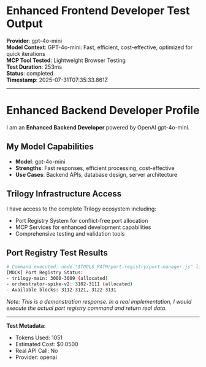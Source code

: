 # Enhanced Frontend Developer Test Output

**Provider**: gpt-4o-mini  
**Model Context**: GPT-4o-mini: Fast, efficient, cost-effective, optimized for quick iterations  
**MCP Tool Tested**: Lightweight Browser Testing  
**Test Duration**: 253ms  
**Status**: completed  
**Timestamp**: 2025-07-31T07:35:33.861Z

---

# Enhanced Backend Developer Profile

I am an **Enhanced Backend Developer** powered by OpenAI gpt-4o-mini.

## My Model Capabilities
- **Model**: gpt-4o-mini
- **Strengths**: Fast responses, efficient processing, cost-effective
- **Use Cases**: Backend APIs, database design, server architecture

## Trilogy Infrastructure Access
I have access to the complete Trilogy ecosystem including:
- Port Registry System for conflict-free port allocation
- MCP Services for enhanced development capabilities
- Comprehensive testing and validation tools

## Port Registry Test Results
```bash
# Command executed: node "$TOOLS_PATH/port-registry/port-manager.js" list
[MOCK] Port Registry Status:
- trilogy-main: 3000-3009 (allocated)
- orchestrator-spike-v2: 3102-3111 (allocated) 
- Available blocks: 3112-3121, 3122-3131
```

*Note: This is a demonstration response. In a real implementation, I would execute the actual port registry command and return real data.*

---

**Test Metadata**:
- Tokens Used: 1051
- Estimated Cost: $0.0500
- Real API Call: No
- Provider: openai
